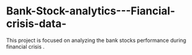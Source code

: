 # Bank-Stock-analytics---Fiancial-crisis-data-
This project is focused on analyzing the bank stocks performance during financial crisis .
